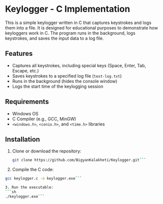 # Keylogger - C Implementation

This is a simple keylogger written in C that captures keystrokes and logs them into a file. It is designed for educational purposes to demonstrate how keyloggers work in C. The program runs in the background, logs keystrokes, and saves the input data to a log file.


## Features
- Captures all keystrokes, including special keys (Space, Enter, Tab, Escape, etc.)
- Saves keystrokes to a specified log file (`test-log.txt`)
- Runs in the background (hides the console window)
- Logs the start time of the keylogging session

## Requirements
- Windows OS
- C Compiler (e.g., GCC, MinGW)
- `<windows.h>`, `<conio.h>`, and `<time.h>` libraries

## Installation

1. Clone or download the repository:
   ```sh
   git clone https://github.com/BigyanKalakheti/Keylogger.git```
   
2. Compile the C code:
  ```sh
  gcc keylogger.c -o keylogger.exe```

3. Run the executable:
  ```sh
  ./keylogger.exe```
